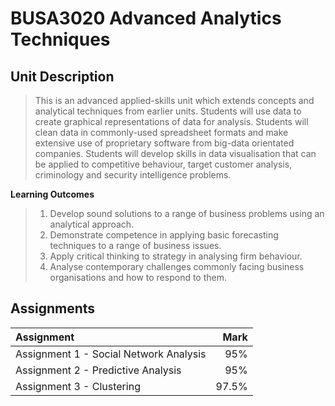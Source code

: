 # BUSA3020 Advanced Analytics Techniques

## Unit Description

> This is an advanced applied-skills unit which extends concepts and analytical techniques from
> earlier units. Students will use data to create graphical representations of data for analysis.
> Students will clean data in commonly-used spreadsheet formats and make extensive use of
> proprietary software from big-data orientated companies. Students will develop skills in data
> visualisation that can be applied to competitive behaviour, target customer analysis,
> criminology and security intelligence problems.

**Learning Outcomes**
> 1. Develop sound solutions to a range of business problems using an analytical approach.
> 2. Demonstrate competence in applying basic forecasting techniques to a range of business issues.
> 3. Apply critical thinking to strategy in analysing firm behaviour.
> 4. Analyse contemporary challenges commonly facing business organisations and how to respond to them.

## Assignments
|Assignment|Mark|
|:----|----:|
|Assignment 1 - Social Network Analysis|95%|
|Assignment 2 - Predictive Analysis|95%|
|Assignment 3 - Clustering|97.5%|

